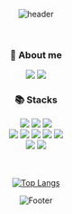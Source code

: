 <div align=center>
  
  ![header](https://capsule-render.vercel.app/api?type=Cylinder&color=FBEEAC&height=90&section=header&text=🏝️Welcome🏝️&fontSize=30&fontColor=000000)
</div>
<br>

<div align=center>
  <h3>🔎 About me</h3>
</div>

<p align="center"><a href="https://seoooc2.tistory.com/"><img src="https://img.shields.io/badge/My blog-FF3366?style=flat-square&logo=GitHub Sponsors&logoColor=white&link=https://seooc2.tistory.com/"/></a>
<a href="mailto:seyun373@gmail.com"><img src="https://img.shields.io/badge/Gmail-98DFD6?style=flat-square&logo=Gmail&logoColor=white&link=mailto:seyun373@gmail.com"/></a></p>


<div align=center>
  <h3>📚 Stacks</h3>
</div>
<div align=center>
  <img src="https://img.shields.io/badge/java-007396?style=flat-square&logo=java&logoColor=white">  
  <img src="https://img.shields.io/badge/Python-3766AB?style=flat-square&logo=Python&logoColor=white"/></a>
  <img src="https://img.shields.io/badge/mysql-4479A1?style=flat-square&logo=mysql&logoColor=white">
  <br>
  <img src="https://img.shields.io/badge/javascript-F7DF1E?style=flat-square&logo=javascript&logoColor=white">
  <img src="https://img.shields.io/badge/jquery-0769AD?style=flat-square&logo=jquery&logoColor=white">
  <img src="https://img.shields.io/badge/html5-E34F26?style=flat-square&logo=html5&logoColor=white">
  <img src="https://img.shields.io/badge/css-1572B6?style=flat-square&logo=css3&logoColor=white">
  <img src="https://img.shields.io/badge/node.js-339933?style=flat-square&logo=Node.js&logoColor=white">
  <br>
  <img src="https://img.shields.io/badge/spring-6DB33F?style=flat-square&logo=spring&logoColor=white">
  <img src="https://img.shields.io/badge/springboot-6DB33F?style=flat-square&logo=springboot&logoColor=white"><br><br><br>

  [![Top Langs](https://github-readme-stats.vercel.app/api/top-langs/?username=Seyun-0106&layout=compact)](https://github.com/Seyun-0106/github-readme-stats)

  ![Footer](https://capsule-render.vercel.app/api?type=waving&color=91C8E4&height=150&section=footer)
</div>





